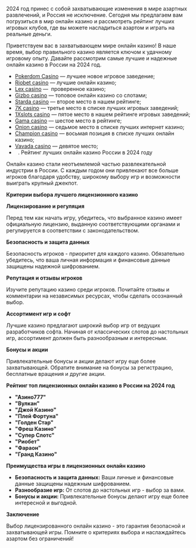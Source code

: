 2024 год принес с собой захватывающие изменения в мире азартных развлечений, и Россия не исключение. Сегодня мы предлагаем вам погрузиться в мир онлайн казино и рассмотреть рейтинг лучших игровых клубов, где вы можете насладиться азартом и играть на реальные деньги.

Приветствуем вас в захватывающем мире онлайн казино! В наше время, выбор правильного казино является ключом к удачному игровому опыту. Давайте рассмотрим самые лучшие и надежные онлайн казино в России на 2024 год.

* [Pokerdom Casino](https://brandplay.link/FwVc4f) — лучшее новое игровое заведение;
* [Riobet casino](https://brandplay.link/TnjsxFvH) — лучшие онлайн казино;
* [Lex casino](https://brandplay.link/VMqNXPFs) —  проверенное казино;
* [Gizbo casino](https://brandplay.link/rvzLrVLp) — топовое онлайн казино со слотами;
* [Starda casino](https://brandplay.link/HDcDrxLk) — второе место в нашем рейтинге;
* [7K casino](https://brandplay.link/dd46bNgD) — третье место в списке лучших игровых заведений;
* [1Xslots casino](https://brandplay.link/J2ZbqMPZ) — пятое место в нашем рейтинге игровых заведений;
* [Gama casino](https://brandplay.link/RD52jZbL) — шестое место в рейтинге;
* [Onion casino](https://brandplay.link/8LcS6Djb) — седьмое место в списке лучших интернет казино;
* [Champion casino](https://temon-gter.cfd/go/9n8?p56190p303844p3509t17502) — восьмая позиция в списке лучших онлайн казино;
* [Vavada casino](https://vavadapartner.pro/?promo=75590753-cc8b-4c4a-8d71-99b7a2293439-jud\&target=register) — девятое место;
*   . Рейтинг лучших онлайн казино России в 2024 году

Онлайн казино стали неотъемлемой частью развлекательной индустрии в России. С каждым годом они привлекают все больше игроков благодаря удобству, широкому выбору игр и возможности выиграть крупный джекпот.

**Критерии выбора лучшего лицензионного казино**

**Лицензирование и регуляция**

Перед тем как начать игру, убедитесь, что выбранное казино имеет официальную лицензию, выданную соответствующими органами и регулируется в соответствии с законодательством.

**Безопасность и защита данных**

Безопасность игроков - приоритет для каждого казино. Обязательно убедитесь, что ваша личная информация и финансовые данные защищены надежной шифрованием.

**Репутация и отзывы игроков**

Изучите репутацию казино среди игроков. Почитайте отзывы и комментарии на независимых ресурсах, чтобы сделать осознанный выбор.

**Ассортимент игр и софт**

Лучшие казино предлагают широкий выбор игр от ведущих разработчиков софта. Начиная от классических слотов до настольных игр, ассортимент должен быть разнообразным и интересным.

**Бонусы и акции**

Привлекательные бонусы и акции делают игру еще более захватывающей. Обратите внимание на бонусы за регистрацию, бесплатные вращения и другие акции.

**Рейтинг топ лицензионных онлайн казино в России на 2024 год**

* **"Азино777"**
* **"Вулкан"**
* **"Джой Казино"**
* **"Плей Фортуна"**
* **"Голден Стар"**
* **"Фреш Казино"**
* **"Супер Слотс"**
* **"Риобет"**
* **"Фараон"**
* **"Гранд Казино"**

**Преимущества игры в лицензионных онлайн казино**

* **Безопасность и защита данных:** Ваши личные и финансовые данные защищены надежным шифрованием.
* **Разнообразие игр:** От слотов до настольных игр - выбор за вами.
* **Бонусы и акции:** Привлекательные бонусы делают игру еще более интересной и выгодной.

**Заключение**

Выбор лицензированного онлайн казино - это гарантия безопасной и захватывающей игры. Помните о критериях выбора и наслаждайтесь азартом без ограничений!
